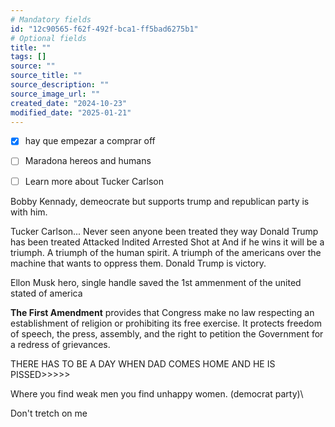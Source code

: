 ```yaml
---
# Mandatory fields
id: "12c90565-f62f-492f-bca1-ff5bad6275b1"
# Optional fields
title: ""
tags: []
source: ""
source_title: ""
source_description: ""
source_image_url: ""
created_date: "2024-10-23"
modified_date: "2025-01-21"
---
```

- [x] hay que empezar a comprar off
- [ ] Maradona hereos and humans
- [ ] Learn more about Tucker Carlson


Bobby Kennady, demeocrate but supports trump and republican party is with him.

Tucker Carlson...
Never seen anyone been treated they way Donald Trump has been treated
	Attacked
	Indited 
	Arrested
	Shot at
And if he wins it will be a triumph. A triumph of the human spirit. A triumph of the americans over the machine that wants to oppress them. 
Donald Trump is victory.

Ellon Musk hero, single handle saved the 1st ammenment of the united stated of america

**The First Amendment** provides that Congress make no law respecting an establishment of religion or prohibiting its free exercise. It protects freedom of speech, the press, assembly, and the right to petition the Government for a redress of grievances.

THERE HAS TO BE A DAY WHEN DAD COMES HOME AND HE IS PISSED>>>>> 

Where you find weak men you find unhappy women. (democrat party)\

Don't tretch on me